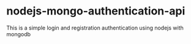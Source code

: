 # nodejs-mongo-authentication-api
This is a simple login and registration authentication using nodejs with mongodb
